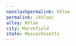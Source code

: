 ```yaml
---
﻿nonslashpermalink: khloe
permalink: /khloe/
alley: Khloe
city: Marshfield
state: Massachusetts
---
```

